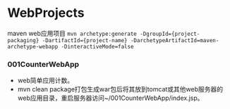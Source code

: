 # WebProjects
maven web应用项目
`mvn archetype:generate -DgroupId={project-packaging} -DartifactId={project-name} -DarchetypeArtifactId=maven-archetype-webapp -DinteractiveMode=false`


### 001CounterWebApp
* web简单应用计数。
* mvn clean package打包生成war包后将其放到tomcat或其他web服务器的web应用目录，重启服务器访问~/001CounterWebApp/index.jsp。


